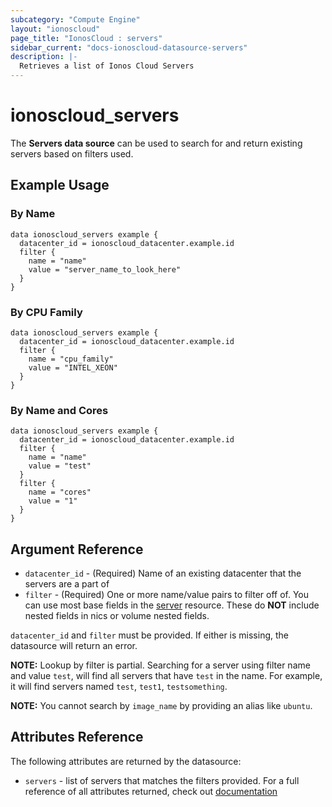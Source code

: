 ```yaml
---
subcategory: "Compute Engine"
layout: "ionoscloud"
page_title: "IonosCloud : servers"
sidebar_current: "docs-ionoscloud-datasource-servers"
description: |-
  Retrieves a list of Ionos Cloud Servers
---
```


# ionoscloud\_servers

The **Servers data source** can be used to search for and return existing servers based on filters used.

## Example Usage

### By Name
```hcl
data ionoscloud_servers example {
  datacenter_id = ionoscloud_datacenter.example.id
  filter {
    name = "name"
    value = "server_name_to_look_here"
  }
}
```

### By CPU Family
```hcl
data ionoscloud_servers example {
  datacenter_id = ionoscloud_datacenter.example.id
  filter {
    name = "cpu_family"
    value = "INTEL_XEON"
  }
}
```


### By Name and Cores
```hcl
data ionoscloud_servers example {
  datacenter_id = ionoscloud_datacenter.example.id
  filter {
    name = "name"
    value = "test"
  }
  filter {
    name = "cores"
    value = "1"
  }
}
```

## Argument Reference

* `datacenter_id` - (Required) Name of an existing datacenter that the servers are a part of
* `filter` -  (Required) One or more name/value pairs to filter off of. You can use most base fields in the [server](../resources/server.md) resource. These do **NOT** include nested fields in nics or volume nested fields.


`datacenter_id` and `filter` must be provided. If either is missing, the datasource will return an error.

**NOTE:** Lookup by filter is partial. Searching for a server using filter name and value `test`, will find all servers that have `test` in the name. 
For example, it will find servers named `test`, `test1`, `testsomething`. 

**NOTE:** You cannot search by `image_name` by providing an alias like `ubuntu`.

## Attributes Reference

The following attributes are returned by the datasource:

* `servers` - list of servers that matches the filters provided.
For a full reference of all attributes returned, check out [documentation](../resources/server.md)